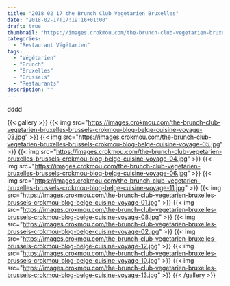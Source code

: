 ```yaml
---
title: "2018 02 17 the Brunch Club Vegetarien Bruxelles"
date: "2018-02-17T17:19:16+01:00"
draft: true
thumbnail: "https://images.crokmou.com/the-brunch-club-vegetarien-bruxelles-brussels-crokmou-blog-belge-cuisine-voyage-09.jpg"
categories:
  - "Restaurant Végétarien"
tags:
  - "Végétarien"
  - "Brunch"
  - "Bruxelles"
  - "Brussels"
  - "Restaurants"
description: ""
---
```


dddd

{{< gallery >}}
  {{< img src="https://images.crokmou.com/the-brunch-club-vegetarien-bruxelles-brussels-crokmou-blog-belge-cuisine-voyage-03.jpg" >}}
  {{< img src="https://images.crokmou.com/the-brunch-club-vegetarien-bruxelles-brussels-crokmou-blog-belge-cuisine-voyage-05.jpg" >}}
  {{< img src="https://images.crokmou.com/the-brunch-club-vegetarien-bruxelles-brussels-crokmou-blog-belge-cuisine-voyage-04.jpg" >}}
  {{< img src="https://images.crokmou.com/the-brunch-club-vegetarien-bruxelles-brussels-crokmou-blog-belge-cuisine-voyage-06.jpg" >}}
  {{< img src="https://images.crokmou.com/the-brunch-club-vegetarien-bruxelles-brussels-crokmou-blog-belge-cuisine-voyage-11.jpg" >}}
  {{< img src="https://images.crokmou.com/the-brunch-club-vegetarien-bruxelles-brussels-crokmou-blog-belge-cuisine-voyage-01.jpg" >}}
  {{< img src="https://images.crokmou.com/the-brunch-club-vegetarien-bruxelles-brussels-crokmou-blog-belge-cuisine-voyage-08.jpg" >}}
  {{< img src="https://images.crokmou.com/the-brunch-club-vegetarien-bruxelles-brussels-crokmou-blog-belge-cuisine-voyage-02.jpg" >}}
  {{< img src="https://images.crokmou.com/the-brunch-club-vegetarien-bruxelles-brussels-crokmou-blog-belge-cuisine-voyage-12.jpg" >}}
  {{< img src="https://images.crokmou.com/the-brunch-club-vegetarien-bruxelles-brussels-crokmou-blog-belge-cuisine-voyage-10.jpg" >}}
  {{< img src="https://images.crokmou.com/the-brunch-club-vegetarien-bruxelles-brussels-crokmou-blog-belge-cuisine-voyage-13.jpg" >}}
{{< /gallery >}}
